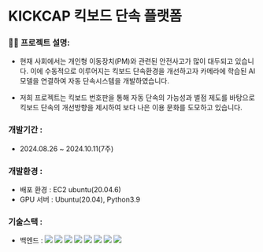 # KICKCAP 킥보드 단속 플랫폼

### ✍🏻 프로젝트 설명:

- 현재 사회에서는 개인형 이동장치(PM)와 관련된 안전사고가 많이 대두되고 있습니다. 이에 수동적으로 이루어지는 킥보드 단속환경을 개선하고자 카메라에 학습된 AI모델을 연결하여 자동 단속시스템을 개발하였습니다.

- 저희 프로젝트는 킥보드 번호판을 통해 자동 단속의 가능성과 벌점 제도를 바탕으로 킥보드 단속의 개선방향을 제시하여 보다 나은 이용 문화를 도모하고 있습니다.

### 개발기간 :
- 2024.08.26 ~ 2024.10.11(7주)

### 개발환경 : 
- 배포 환경 : EC2 ubuntu(20.04.6)
- GPU 서버 : Ubuntu(20.04), Python3.9

### 기술스택 :
- 백엔드 : <img src="https://img.shields.io/badge/springboot-6DB33F?style=for-the-badge&logo=html5&logoColor=white"> <img src="https://img.shields.io/badge/spring%20security-6DB33F?style=for-the-badge&logo=spring-security&logoColor=white"> <img src="https://img.shields.io/badge/JPA%20(Hibernate)-00485B?style=for-the-badge&logo=Hibernate&logoColor=white"> <img src="https://img.shields.io/badge/PostgreSQL-00485B?style=for-the-badge&logo=Hibernate&logoColor=white"> <img src="https://img.shields.io/badge/redis-00485B?style=for-the-badge&logo=Hibernate&logoColor=white"> <img src="https://img.shields.io/badge/AIOHTTP-00485B?style=for-the-badge&logo=Hibernate&logoColor=white"> <img src="https://img.shields.io/badge/fastapi-00485B?style=for-the-badge&logo=Hibernate&logoColor=white"> <img src="https://img.shields.io/badge/fcm-00485B?style=for-the-badge&logo=Hibernate&logoColor=white"> 
